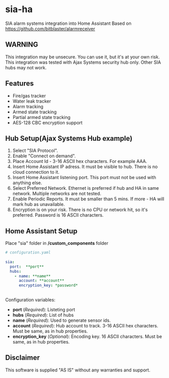# sia-ha
SIA alarm systems integration into Home Assistant
Based on https://github.com/bitblaster/alarmreceiver

## WARNING
This integration may be unsecure. You can use it, but it's at your own risk.
This integration was tested with Ajax Systems security hub only. Other SIA hubs may not work.

## Features
- Fire/gas tracker
- Water leak tracker
- Alarm tracking
- Armed state tracking
- Partial armed state tracking
- AES-128 CBC encryption support

## Hub Setup(Ajax Systems Hub example)

1. Select "SIA Protocol". 
2. Enable "Connect on demand". 
3. Place Account Id - 3-16 ASCII hex characters. For example AAA.
4. Insert Home Assistant IP adress. It must be visible to hub. There is no cloud connection to it.
5. Insert Home Assistant listening port. This port must not be used with anything else.
6. Select Preferred Network. Ethernet is preferred if hub and HA in same network. Multiple networks are not tested.
7. Enable Periodic Reports. It must be smaller than 5 mins. If more - HA will mark hub as unavailable.
8. Encryption is on your risk. There is no CPU or network hit, so it's preferred. Password is 16 ASCII characters.
    

## Home Assistant Setup

Place "sia" folder in **/custom_components** folder
	
```yaml
# configuration.yaml
    
sia:
  port:  **port**
  hubs:
    - name: **name**
      account: **account**
      encryption_key: *password*
  
```

Configuration variables:
- **port** (*Required*): Listeting port
- **hubs** (*Required*): List of hubs
- **name** (*Required*): Used to generate sensor ids.
- **account** (*Required*): Hub account to track. 3-16 ASCII hex characters. Must be same, as in hub properties.
- **encryption_key** (*Optional*): Encoding key. 16 ASCII characters. Must be same, as in hub properties.

## Disclaimer
This software is supplied "AS IS" without any warranties and support.

